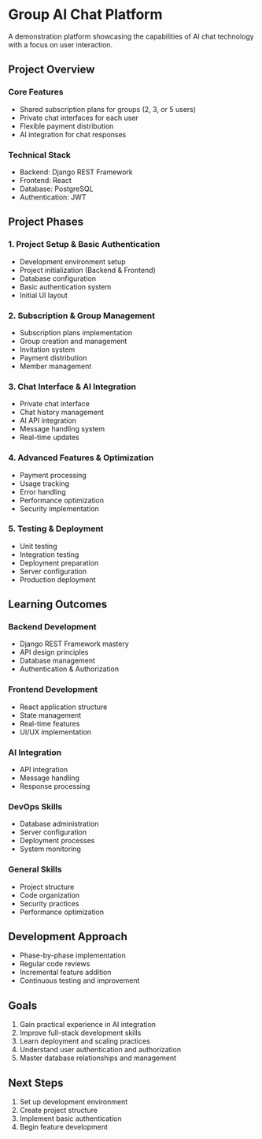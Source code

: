 # Group AI Chat Platform

A demonstration platform showcasing the capabilities of AI chat technology with a focus on user interaction.

## Project Overview

### Core Features
- Shared subscription plans for groups (2, 3, or 5 users)
- Private chat interfaces for each user
- Flexible payment distribution
- AI integration for chat responses

### Technical Stack
- Backend: Django REST Framework
- Frontend: React
- Database: PostgreSQL
- Authentication: JWT

## Project Phases

### 1. Project Setup & Basic Authentication
- Development environment setup
- Project initialization (Backend & Frontend)
- Database configuration
- Basic authentication system
- Initial UI layout

### 2. Subscription & Group Management
- Subscription plans implementation
- Group creation and management
- Invitation system
- Payment distribution
- Member management

### 3. Chat Interface & AI Integration
- Private chat interface
- Chat history management
- AI API integration
- Message handling system
- Real-time updates

### 4. Advanced Features & Optimization
- Payment processing
- Usage tracking
- Error handling
- Performance optimization
- Security implementation

### 5. Testing & Deployment
- Unit testing
- Integration testing
- Deployment preparation
- Server configuration
- Production deployment

## Learning Outcomes

### Backend Development
- Django REST Framework mastery
- API design principles
- Database management
- Authentication & Authorization

### Frontend Development
- React application structure
- State management
- Real-time features
- UI/UX implementation

### AI Integration
- API integration
- Message handling
- Response processing

### DevOps Skills
- Database administration
- Server configuration
- Deployment processes
- System monitoring

### General Skills
- Project structure
- Code organization
- Security practices
- Performance optimization

## Development Approach
- Phase-by-phase implementation
- Regular code reviews
- Incremental feature addition
- Continuous testing and improvement

## Goals
1. Gain practical experience in AI integration
2. Improve full-stack development skills
3. Learn deployment and scaling practices
4. Understand user authentication and authorization
5. Master database relationships and management

## Next Steps
1. Set up development environment
2. Create project structure
3. Implement basic authentication
4. Begin feature development